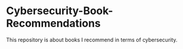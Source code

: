 # Cybersecurity-Book-Recommendations
This repository is about books I recommend in terms of cybersecurity.
